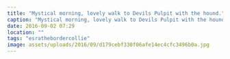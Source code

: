 ```yaml
---
title: "Mystical morning, lovely walk to Devils Pulpit with the hound."
caption: "Mystical morning, lovely walk to Devils Pulpit with the hound."
date: 2016-09-02 07:29
location: ""
tags: "esrathebordercollie"
image: assets/uploads/2016/09/d179cebf330f06afe14ec4cfc3496b0a.jpg
---
```

